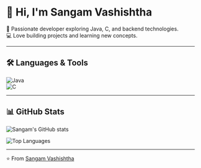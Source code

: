 # 👋 Hi, I'm Sangam Vashishtha  

🚀 Passionate developer exploring Java, C, and backend technologies.  
💻 Love building projects and learning new concepts.  

---

## 🛠️ Languages & Tools  
![Java](https://img.shields.io/badge/Java-ED8B00?style=for-the-badge&logo=openjdk&logoColor=white)  
![C](https://img.shields.io/badge/C-00599C?style=for-the-badge&logo=c&logoColor=white)  

---

## 📊 GitHub Stats  
![Sangam's GitHub stats](https://github-readme-stats.vercel.app/api?username=SangamVashishtha&show_icons=true&theme=radical)  

![Top Languages](https://github-readme-stats.vercel.app/api/top-langs/?username=SangamVashishtha&layout=compact&theme=radical)  

---

⭐️ From [Sangam Vashishtha](https://github.com/SangamVashishtha)
